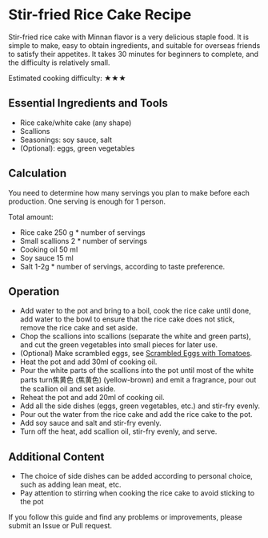 # Stir-fried Rice Cake Recipe

Stir-fried rice cake with Minnan flavor is a very delicious staple food. It is simple to make, easy to obtain ingredients, and suitable for overseas friends to satisfy their appetites. It takes 30 minutes for beginners to complete, and the difficulty is relatively small.

Estimated cooking difficulty: ★★★

## Essential Ingredients and Tools

- Rice cake/white cake (any shape)
- Scallions
- Seasonings: soy sauce, salt
- (Optional): eggs, green vegetables

## Calculation

You need to determine how many servings you plan to make before each production. One serving is enough for 1 person.

Total amount:

- Rice cake 250 g * number of servings
- Small scallions 2 * number of servings
- Cooking oil 50 ml
- Soy sauce 15 ml
- Salt 1-2g * number of servings, according to taste preference.

## Operation

- Add water to the pot and bring to a boil, cook the rice cake until done, add water to the bowl to ensure that the rice cake does not stick, remove the rice cake and set aside.
- Chop the scallions into scallions (separate the white and green parts), and cut the green vegetables into small pieces for later use.
- (Optional) Make scrambled eggs, see [Scrambled Eggs with Tomatoes](https://github.com/Anduin2017/HowToCook/blob/master/dishes/vegetable_dish/%E8%A5%BF%E7%BA%A2%E6%9F%BF%E7%82%92%E9%B8%A1%E8%9B%8B.md).
- Heat the pot and add 30ml of cooking oil.
- Pour the white parts of the scallions into the pot until most of the white parts turn焦黄色 (焦黄色) (yellow-brown) and emit a fragrance, pour out the scallion oil and set aside.
- Reheat the pot and add 20ml of cooking oil.
- Add all the side dishes (eggs, green vegetables, etc.) and stir-fry evenly.
- Pour out the water from the rice cake and add the rice cake to the pot.
- Add soy sauce and salt and stir-fry evenly.
- Turn off the heat, add scallion oil, stir-fry evenly, and serve.

## Additional Content

- The choice of side dishes can be added according to personal choice, such as adding lean meat, etc.
- Pay attention to stirring when cooking the rice cake to avoid sticking to the pot

If you follow this guide and find any problems or improvements, please submit an Issue or Pull request.
